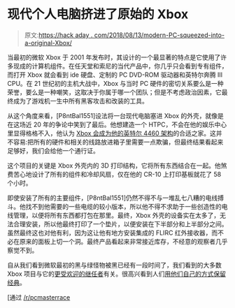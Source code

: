 # 现代个人电脑挤进了原始的 Xbox

> 原文:[https://hack aday . com/2018/08/13/modern-PC-squeezed-into-a-original-Xbox/](https://hackaday.com/2018/08/13/modern-pc-crammed-into-an-original-xbox/)

当最初的微软 Xbox 于 2001 年发布时，其设计的一个最显著的特点是它使用了许多现成的计算机组件。在任天堂和索尼的当代产品中，你几乎只会看到专有组件，而打开 Xbox 就会看到 ide 硬盘、定制的 PC DVD-ROM 驱动器和英特尔奔腾 III CPU。在 21 世纪初的主机大战中，Xbox 与当时 PC 硬件的密切关系要么是一种荣誉，要么是一种嘲笑，这取决于你属于哪一个团队；但是不考虑政治因素，它最终成为了游戏机一生中所有黑客攻击和改装的工具。

从这个角度来看，[P8ntBal1551]设法将一台现代电脑塞进 Xbox 的外壳，就像是在这场近 20 年的争论中笑到了最后。他想建造一个 HTPC，不会在他的娱乐中心里显得格格不入，他认为 [Xbox 会成为他的英特尔 4460 架构](https://imgur.com/a/SSvHEbe)的合适之家。这并不容易:把所有的硬件和相关的线路放进箱子里需要一点欺骗，但最终结果看起来足够好，我们会给他一个通行证。

这个项目的关键是 Xbox 外壳内的 3D 打印结构，它将所有东西结合在一起。他煞费苦心地设计了所有的组件和冷却风扇，仅在他的 CR-10 上打印基板就花了 58 个小时。

即使安装了所有的主要组件，[P8ntBal1551]仍然不得不与一堆乱七八糟的电线搏斗。他找不到他需要的一些电缆的较小版本，所以他不得不求助于一些创造性的电线管理，以便将所有东西都打包在那里。最终，Xbox 外壳的设备实在太多了，无法合理安装，所以他最终打印了一个垫片，以便安装在下半部分和上半部分之间。虽然最终这也对他有利，因为这让他有地方安装集成的 FLIRC 红外接收器，而不必在原来的面板上切一个洞。最终产品看起来非常接近库存，不经意的观察者几乎察觉不到。

自从我们看到微软最初的黑与绿怪物被黑已经有一段时间了，我们看到的大多数 Xbox 项目与它的[更受欢迎的继任者](https://hackaday.com/2014/07/08/the-homebrew-xbox-360-and-ps3-portable/)有关。很高兴看到人们[用他们自己的方式保留经典](https://hackaday.com/2013/03/12/hacking-the-xbox-released-for-free-in-honor-of-aaron-swartz/)。

[通过 [/r/pcmasterrace](https://www.reddit.com/r/pcmasterrace/comments/964awq/here_is_a_project_i_worked_on_for_6_months_the/)